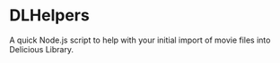 DLHelpers
=========

A quick Node.js script to help with your initial import of movie files into Delicious Library.

